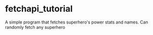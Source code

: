 # fetchapi_tutorial
A simple program that fetches superhero's power stats and names.
Can randomly fetch any superhero
